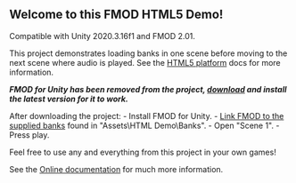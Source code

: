 Welcome to this FMOD HTML5 Demo!
----------------------------------

Compatible with Unity 2020.3.16f1 and FMOD 2.01.

This project demonstrates loading banks in one scene before moving to the next scene where audio is played.
See the [HTML5 platform](https://fmod.com/resources/documentation-unity?version=2.01&page=platform-specifics.html#html5webgl) docs for more information.

***FMOD for Unity has been removed from the project, [download](https://fmod.com/download) and install the latest version for it to work.***

After downloading the project:
    - Install FMOD for Unity.
    - [Link FMOD to the supplied banks](https://fmod.com/resources/documentation-unity?version=2.01&page=user-guide.html#using-a-single-platform-build) found in "Assets\HTML Demo\Banks".
    - Open "Scene 1".
    - Press play.

Feel free to use any and everything from this project in your own games!

See the [Online documentation](https://fmod.com/resources/documentation-unity?version=2.01&page=welcome.html) for much more information.
